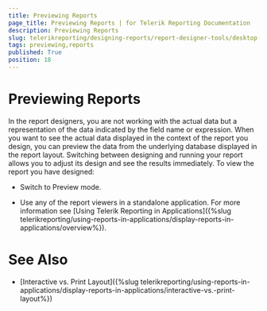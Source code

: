 ```yaml
---
title: Previewing Reports
page_title: Previewing Reports | for Telerik Reporting Documentation
description: Previewing Reports
slug: telerikreporting/designing-reports/report-designer-tools/desktop-designers/tools/previewing-reports
tags: previewing,reports
published: True
position: 18
---
```


# Previewing Reports



In the report designers, you are not working with the actual data 
    	  but a representation of the data indicated by the field name or expression. When you want to see the actual data 
    	  displayed in the context of the report you design, you can preview the data from the underlying 
    	  database displayed in the report layout. Switching between designing and running your report allows you to adjust 
    	  its design and see the results immediately. To view the report you have designed:
    

* Switch to Preview mode.
        

* Use any of the report viewers in a standalone application. For more information see [Using Telerik Reporting in Applications]({%slug telerikreporting/using-reports-in-applications/display-reports-in-applications/overview%}).
        

# See Also

 * [Interactive vs. Print Layout]({%slug telerikreporting/using-reports-in-applications/display-reports-in-applications/interactive-vs.-print-layout%})
